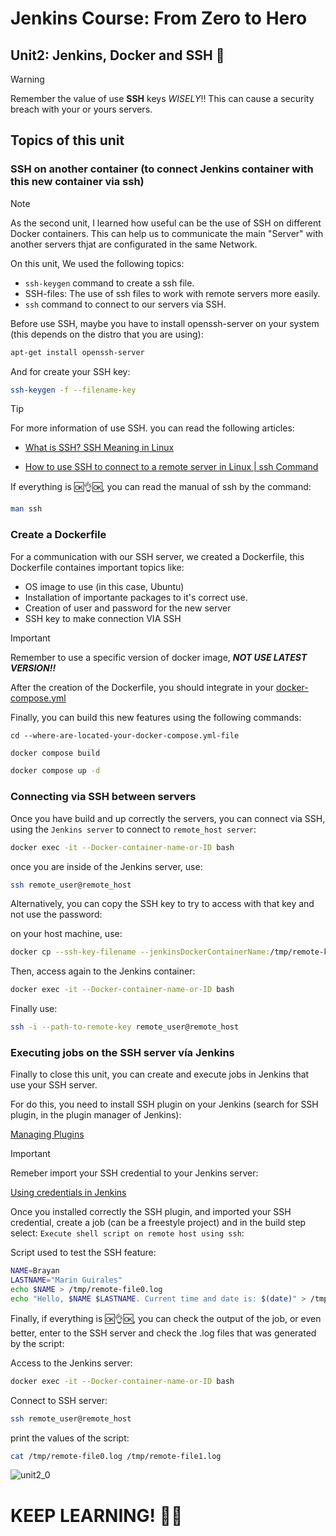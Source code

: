 # Jenkins Course: From Zero to Hero

## Unit2: Jenkins, Docker and SSH 🚀

> [!WARNING]
> Remember the value of use **SSH** keys _WISELY_!! This can cause a security breach with your or yours servers.

## Topics of this unit

### SSH on another container (to connect Jenkins container with this new container via ssh)
> [!NOTE]
> As the second unit, I learned how useful can be the use of SSH on different Docker containers. This can help us to communicate the main "Server" with another servers thjat are configurated in the same Network.

On this unit, We used the following topics:

   - `ssh-keygen` command to create a ssh file.
   - SSH-files: The use of ssh files to work with remote servers more easily.
   - `ssh` command to connect to our servers via SSH.

Before use SSH, maybe you have to install openssh-server on your system (this depends on the distro that you are using):

```bash
apt-get install openssh-server
```

And for create your SSH key:

```bash
ssh-keygen -f --filename-key
```

> [!TIP]
> For more information of use SSH. you can read the following articles:

- [What is SSH? SSH Meaning in Linux](https://www.freecodecamp.org/news/ssh-meaning-in-linux/#:~:text=Secure%20Shell%20(SSH)%20is%20a,remote%20administration%20and%20file%20transfer.)

- [How to use SSH to connect to a remote server in Linux | ssh Command](https://www.geeksforgeeks.org/ssh-command-in-linux-with-examples/)

If everything is 🆗👌🆗, you can read the manual of ssh by the command:

```bash
man ssh
```

### Create a Dockerfile
For a communication with our SSH server, we created a Dockerfile, this Dockerfile containes important topics like:

- OS image to use (in this case, Ubuntu)
- Installation of importante packages to it's correct use.
- Creation of user and password for the new server
- SSH key to make connection VIA SSH

> [!IMPORTANT]
> Remember to use a specific version of docker image, **_NOT USE LATEST VERSION!!_**

After the creation of the Dockerfile, you should integrate in your [docker-compose.yml](https://github.com/Merxxotas/Jenkins-Course-Zero-to-Hero/blob/main/jenkinsOnDocker/docker-compose.yaml)

Finally, you can build this new features using the following commands:

`cd --where-are-located-your-docker-compose.yml-file`

```bash
docker compose build
```

```bash
docker compose up -d
```

### Connecting via SSH between servers

Once you have build and up correctly the servers, you can connect via SSH, using the `Jenkins server` to connect to `remote_host server`:

```bash
docker exec -it --Docker-container-name-or-ID bash
```

once you are inside of the Jenkins server, use:

```bash
ssh remote_user@remote_host
```

Alternatively, you can copy the SSH key to try to access with that key and not use the password:

on your host machine, use: 

```bash
docker cp --ssh-key-filename --jenkinsDockerContainerName:/tmp/remote-key
```

Then, access again to the Jenkins container: 

```bash
docker exec -it --Docker-container-name-or-ID bash
```

Finally use:

```bash
ssh -i --path-to-remote-key remote_user@remote_host
```

### Executing jobs on the SSH server vía Jenkins

Finally to close this unit, you can create and execute jobs in Jenkins that use your SSH server.

For do this, you need to install SSH plugin on your Jenkins (search for SSH plugin, in the plugin manager of Jenkins):

[Managing Plugins](https://www.jenkins.io/doc/book/managing/plugins/)

> [!IMPORTANT]
> Remeber import your SSH credential to your Jenkins server:

[Using credentials in Jenkins](https://www.jenkins.io/doc/book/using/using-credentials/)

Once you installed correctly the SSH plugin, and imported your SSH credential, create a job (can be a freestyle project) and in the build step select: `Execute shell script on remote host using ssh`:

Script used to test the SSH feature:

```bash
NAME=Brayan
LASTNAME="Marin Guirales"
echo $NAME > /tmp/remote-file0.log
echo "Hello, $NAME $LASTNAME. Current time and date is: $(date)" > /tmp/remote-file1.log
```
Finally, if everything is 🆗👌🆗, you can check the output of the job, or even better, enter to the SSH server and check the .log files that was generated by the script:

Access to the Jenkins server:

```bash
docker exec -it --Docker-container-name-or-ID bash
```

Connect to SSH server:

```bash
ssh remote_user@remote_host
```

print the values of the script:
```bash
cat /tmp/remote-file0.log /tmp/remote-file1.log
```

![unit2_0](https://github.com/user-attachments/assets/4c904e58-ab59-4560-ade1-16bfc3ee5cad)

# KEEP LEARNING! 🚀🚀
